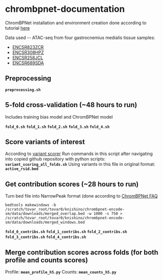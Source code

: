 # chrombpnet-documentation
ChromBPNet installation and environment creation done according to tutorial [here](https://github.com/kundajelab/chrombpnet/wiki/Installation)

Data used -- ATAC-seq from four gastrocnemius medialis tissue samples:
- [ENCSR823ZCR](https://www.encodeproject.org/experiments/ENCSR823ZCR/)
- [ENCSR308HPZ](https://www.encodeproject.org/experiments/ENCSR308HPZ/)
- [ENCSR258JCL](https://www.encodeproject.org/experiments/ENCSR258JCL/)
- [ENCSR689SDA](https://www.encodeproject.org/experiments/ENCSR689SDA/)

## Preprocessing

**`preprocessing.sh`**

## 5-fold cross-validation (~48 hours to run)
Includes training bias model and ChromBPNet model

**`fold_0.sh`**
**`fold_1.sh`**
**`fold_2.sh`**
**`fold_3.sh`**
**`fold_4.sh`**

## Score variants of interest
According to [variant scorer](https://github.com/kundajelab/variant-scorer/tree/main)
Run commands in this script after navigating into copied github repository with python scripts:
**`variant_scoring_all_folds.sh`**
Using variants in this file in original format: **`active_rsid.bed`**

## Get contribution scores (~28 hours to run)
Turn bed file into NarrowPeak format (done according to [ChromBPNet FAQ](https://github.com/kundajelab/chrombpnet/wiki/FAQ)

`bedtools makewindows -b /scratch/tovar_root/tovar0/knishino/chrombpnet-encode-sm/data/downloads/merged_overlap.bed -w 1000 -s 750 > /scratch/tovar_root/tovar0/knishino/chrombpnet-encode-sm/data/downloads/merged_windows.bed`

**`fold_0_contribs.sh`**
**`fold_1_contribs.sh`**
**`fold_2_contribs.sh`**
**`fold_3_contribs.sh`**
**`fold_4_contribs.sh`**

## Merge contribution scores across folds (for both profile and counts scores)
Profile: **`mean_profile_h5.py`**
Counts: **`mean_counts_h5.py`**



